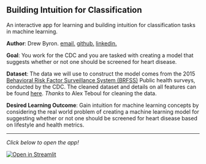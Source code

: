 
## Building Intuition for Classification

An interactive app for learning and building intuition for classification tasks in machine learning. 

__Author__: Drew Byron. [email.](william.andrew.byron@gmail.com) [github.](http://github.com/drewbyron) [linkedin.](http://linkedin.com/in/drew-byron/) 

__Goal__:  You work for the CDC and you are tasked with creating a model that suggests whether or not one should be screened for heart disease. 

__Dataset__: The data we will use to construct the model comes from the 2015 [Behavioral Risk 
Factor Surveillance System (BRFSS)](https://www.cdc.gov/brfss/annual_data/annual_data.htm) Public health surveys, conducted 
by the CDC. The cleaned dataset and details on all features can be found 
[here](https://www.kaggle.com/alexteboul/heart-disease-health-indicators-dataset).
 _Thanks_ to Alex Teboul for cleaning the data.

__Desired Learning Outcome__: Gain intuition for machine learning concepts by considering the real world problem of 
creating a machine learning model for suggesting whether or not one should be screened for heart disease based 
on lifestyle and health metrics. 

* * *

_Click below to open the app!_

[![Open in Streamlit](https://static.streamlit.io/badges/streamlit_badge_black_white.svg)](https://share.streamlit.io/drewbyron/classification_intuition/main/classification_intuition_app.py)